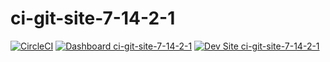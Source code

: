 # ci-git-site-7-14-2-1

[![CircleCI](https://circleci.com/gh/channambika-rhm-io/ci-git-site-7-14-2-1.svg?style=shield)](https://circleci.com/gh/channambika-rhm-io/ci-git-site-7-14-2-1)
[![Dashboard ci-git-site-7-14-2-1](https://img.shields.io/badge/dashboard-ci_git_site_7_14_2_1-yellow.svg)](https://dashboard.pantheon.io/sites/2dda1dad-f0d5-4eef-aeeb-affbd4fe4bef#dev/code)
[![Dev Site ci-git-site-7-14-2-1](https://img.shields.io/badge/site-ci_git_site_7_14_2_1-blue.svg)](http://dev-ci-git-site-7-14-2-1.pantheonsite.io/)